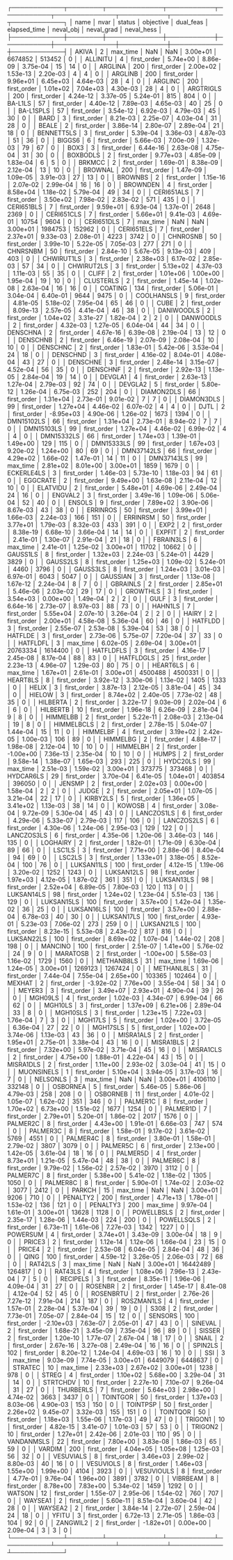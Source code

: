┌────────────┬────────┬─────────────┬───────────┬───────────┬──────────────┬───────────┬────────────┬────────────┐
│       name │   nvar │      status │ objective │ dual_feas │ elapsed_time │ neval_obj │ neval_grad │ neval_hess │
├────────────┼────────┼─────────────┼───────────┼───────────┼──────────────┼───────────┼────────────┼────────────┤
│      AKIVA │      2 │    max_time │       NaN │       NaN │     3.00e+01 │   6674852 │     513452 │          0 │
│   ALLINITU │      4 │ first_order │  5.74e+00 │  8.86e-09 │     3.75e-04 │        15 │         14 │          0 │
│    ARGLINA │    200 │ first_order │  2.00e+02 │  1.53e-13 │     2.20e-03 │         4 │          4 │          0 │
│    ARGLINB │    200 │ first_order │  9.96e+01 │  6.45e+03 │     4.64e-03 │        28 │          4 │          0 │
│    ARGLINC │    200 │ first_order │  1.01e+02 │  7.04e+03 │     4.30e-03 │        28 │          4 │          0 │
│  ARGTRIGLS │    200 │ first_order │  4.24e-12 │  3.37e-05 │     5.24e-01 │       815 │        804 │          0 │
│    BA-L1LS │     57 │ first_order │  4.40e-12 │  7.89e-03 │     4.65e-03 │        40 │         25 │          0 │
│  BA-L1SPLS │     57 │ first_order │  3.54e-12 │  6.92e-03 │     4.79e-03 │        45 │         30 │          0 │
│       BARD │      3 │ first_order │  8.21e-03 │  2.25e-07 │     4.03e-04 │        31 │         28 │          0 │
│      BEALE │      2 │ first_order │  3.86e-14 │  2.80e-07 │     2.89e-04 │        21 │         18 │          0 │
│ BENNETT5LS │      3 │ first_order │  5.39e-04 │  3.36e-03 │     4.87e-03 │        51 │         36 │          0 │
│     BIGGS6 │      6 │ first_order │  5.66e-03 │  7.00e-09 │     1.32e-03 │        79 │         67 │          0 │
│       BOX3 │      3 │ first_order │  6.44e-16 │  2.63e-08 │     4.75e-04 │        31 │         30 │          0 │
│   BOXBODLS │      2 │ first_order │  9.77e+03 │  4.85e-09 │     1.83e-04 │         6 │          5 │          0 │
│     BRKMCC │      2 │ first_order │  1.69e-01 │  8.38e-09 │     2.12e-04 │        13 │         10 │          0 │
│    BROWNAL │    200 │ first_order │  1.47e-09 │  1.09e-05 │     3.91e-03 │        27 │         13 │          0 │
│    BROWNBS │      2 │ first_order │  1.15e-16 │  2.07e-02 │     2.99e-04 │        16 │         16 │          0 │
│   BROWNDEN │      4 │ first_order │  8.58e+04 │  1.18e-02 │     5.79e-04 │        49 │         34 │          0 │
│ CERI651ALS │      7 │ first_order │  3.50e+02 │  7.98e-02 │     2.83e-02 │       571 │        435 │          0 │
│ CERI651BLS │      7 │ first_order │  9.59e+01 │  6.93e-04 │     1.37e-01 │      2648 │       2369 │          0 │
│ CERI651CLS │      7 │ first_order │  5.66e+01 │  9.41e-03 │     4.69e-01 │     10754 │       9604 │          0 │
│ CERI651DLS │      7 │    max_time │       NaN │       NaN │     3.00e+01 │   1984753 │     152962 │          0 │
│ CERI651ELS │      7 │ first_order │  2.37e+01 │  9.33e-03 │     2.08e-01 │      4223 │       3742 │          0 │
│   CHNROSNB │     50 │ first_order │  3.99e-10 │  5.22e-05 │     7.05e-03 │       277 │        271 │          0 │
│   CHNRSNBM │     50 │ first_order │  2.84e-10 │  5.67e-05 │     9.13e-03 │       409 │        403 │          0 │
│ CHWIRUT1LS │      3 │ first_order │  2.38e+03 │  6.17e-02 │     2.85e-03 │        57 │         34 │          0 │
│ CHWIRUT2LS │      3 │ first_order │  5.13e+02 │  4.37e-03 │     1.11e-03 │        55 │         35 │          0 │
│      CLIFF │      2 │ first_order │  1.01e+06 │  1.00e+00 │     1.95e-04 │        19 │         10 │          0 │
│  CLUSTERLS │      2 │ first_order │  1.45e-14 │  1.02e-08 │     2.63e-04 │        16 │         16 │          0 │
│    COATING │    134 │ first_order │  5.06e-01 │  3.04e-04 │     6.40e-01 │      9644 │       9475 │          0 │
│ COOLHANSLS │      9 │ first_order │  4.81e-05 │  5.18e-02 │     7.95e-04 │        65 │         46 │          0 │
│       CUBE │      2 │ first_order │  8.09e-13 │  2.57e-05 │     4.41e-04 │        46 │         38 │          0 │
│ DANIWOODLS │      2 │ first_order │  1.04e+02 │  3.31e-27 │     1.82e-04 │         2 │          2 │          0 │
│  DANWOODLS │      2 │ first_order │  4.32e-03 │  1.27e-05 │     6.04e-04 │        44 │         34 │          0 │
│   DENSCHNA │      2 │ first_order │  4.67e-16 │  6.39e-08 │     2.19e-04 │        13 │         12 │          0 │
│   DENSCHNB │      2 │ first_order │  6.46e-19 │  2.07e-09 │     2.08e-04 │        10 │         10 │          0 │
│   DENSCHNC │      2 │ first_order │  1.83e-01 │  5.42e-06 │     3.53e-04 │        24 │         18 │          0 │
│   DENSCHND │      3 │ first_order │  4.16e-02 │  8.04e-01 │     4.08e-04 │        43 │         27 │          0 │
│   DENSCHNE │      3 │ first_order │  2.48e-14 │  3.15e-07 │     4.52e-04 │        56 │         35 │          0 │
│   DENSCHNF │      2 │ first_order │  2.92e-13 │  1.13e-05 │     2.84e-04 │        19 │         14 │          0 │
│    DEVGLA1 │      4 │ first_order │  2.63e-13 │  1.27e-04 │     2.79e-03 │        92 │         74 │          0 │
│    DEVGLA2 │      5 │ first_order │  5.80e-12 │  1.26e-04 │     6.75e-03 │       252 │        204 │          0 │
│ DIAMON2DLS │     66 │ first_order │  1.31e+04 │  2.73e-01 │     9.01e-02 │         7 │          7 │          0 │
│ DIAMON3DLS │     99 │ first_order │  1.27e+04 │  4.46e-02 │     6.07e-02 │         4 │          4 │          0 │
│       DJTL │      2 │ first_order │ -8.95e+03 │  4.90e-06 │     1.26e-02 │      1673 │       1394 │          0 │
│ DMN15102LS │     66 │ first_order │  1.31e+04 │  2.73e-01 │     8.94e-02 │         7 │          7 │          0 │
│ DMN15103LS │     99 │ first_order │  1.27e+04 │  4.46e-02 │     6.99e-02 │         4 │          4 │          0 │
│ DMN15332LS │     66 │ first_order │  1.74e+03 │  1.39e-01 │     1.49e+00 │       129 │        115 │          0 │
│ DMN15333LS │     99 │ first_order │  1.67e+03 │  9.20e-02 │     1.24e+00 │        80 │         69 │          0 │
│ DMN37142LS │     66 │ first_order │  4.29e+02 │  1.66e-02 │     1.47e-01 │        14 │         11 │          0 │
│ DMN37143LS │     99 │    max_time │  2.81e+02 │  8.01e+00 │     3.00e+01 │      1859 │       1679 │          0 │
│ ECKERLE4LS │      3 │ first_order │  1.46e-03 │  5.73e-10 │     1.18e-03 │        94 │         61 │          0 │
│   EGGCRATE │      2 │ first_order │  9.49e+00 │  1.63e-08 │     2.11e-04 │        12 │         10 │          0 │
│   ELATVIDU │      2 │ first_order │  5.48e+01 │  4.69e-06 │     2.49e-04 │        24 │         16 │          0 │
│    ENGVAL2 │      3 │ first_order │  3.49e-16 │  1.09e-06 │     5.06e-04 │        52 │         40 │          0 │
│     ENSOLS │      9 │ first_order │  7.89e+02 │  3.90e-06 │     8.67e-03 │        43 │         38 │          0 │
│   ERRINROS │     50 │ first_order │  3.99e+01 │  1.66e-03 │     2.24e-03 │       166 │        151 │          0 │
│   ERRINRSM │     50 │ first_order │  3.77e+01 │  1.79e-03 │     8.32e-03 │       433 │        391 │          0 │
│       EXP2 │      2 │ first_order │  8.38e-19 │  6.68e-10 │     3.66e-04 │        14 │         14 │          0 │
│     EXPFIT │      2 │ first_order │  2.41e-01 │  1.30e-07 │     2.91e-04 │        21 │         18 │          0 │
│  FBRAIN3LS │      6 │    max_time │  2.41e-01 │  1.25e-02 │     3.00e+01 │     11702 │      10662 │          0 │
│   GAUSS1LS │      8 │ first_order │  1.32e+03 │  2.24e-03 │     5.24e-01 │      4429 │       3829 │          0 │
│   GAUSS2LS │      8 │ first_order │  1.25e+03 │  1.09e-02 │     5.24e-01 │      4460 │       3796 │          0 │
│   GAUSS3LS │      8 │ first_order │  1.24e+03 │  3.01e-03 │     6.97e-01 │      6043 │       5047 │          0 │
│   GAUSSIAN │      3 │ first_order │  1.13e-08 │  1.67e-12 │     2.24e-04 │         8 │          7 │          0 │
│   GBRAINLS │      2 │ first_order │  2.85e+01 │  5.46e-06 │     2.03e-02 │        29 │         17 │          0 │
│   GROWTHLS │      3 │ first_order │  3.54e+03 │  0.00e+00 │     1.49e-04 │         2 │          2 │          0 │
│       GULF │      3 │ first_order │  6.64e-16 │  2.73e-07 │     8.97e-03 │        88 │         73 │          0 │
│    HAHN1LS │      7 │ first_order │  5.55e+04 │  2.07e-10 │     3.26e-04 │         2 │          2 │          0 │
│      HAIRY │      2 │ first_order │  2.00e+01 │  4.58e-08 │     5.36e-04 │        60 │         46 │          0 │
│    HATFLDD │      3 │ first_order │  2.55e-07 │  2.53e-08 │     5.39e-04 │        53 │         38 │          0 │
│    HATFLDE │      3 │ first_order │  2.73e-06 │  5.75e-07 │     7.20e-04 │        37 │         33 │          0 │
│   HATFLDFL │      3 │    max_time │  6.02e-05 │  2.69e-04 │     3.00e+01 │  20763334 │    1614400 │          0 │
│  HATFLDFLS │      3 │ first_order │  4.16e-17 │  2.45e-08 │     8.17e-04 │        88 │         83 │          0 │
│  HATFLDGLS │     25 │ first_order │  2.23e-13 │  4.96e-07 │     1.29e-03 │        80 │         75 │          0 │
│   HEART6LS │      6 │    max_time │  1.67e+01 │  2.61e-01 │     3.00e+01 │   4500488 │    4500331 │          0 │
│   HEART8LS │      8 │ first_order │  3.92e-12 │  3.30e-06 │     1.13e-02 │      1405 │       1333 │          0 │
│      HELIX │      3 │ first_order │  3.87e-13 │  2.12e-05 │     3.81e-04 │        45 │         34 │          0 │
│     HIELOW │      3 │ first_order │  8.74e+02 │  2.40e-05 │     7.73e-02 │        48 │         35 │          0 │
│   HILBERTA │      2 │ first_order │  3.22e-17 │  9.03e-09 │     2.02e-04 │         6 │          6 │          0 │
│   HILBERTB │     10 │ first_order │  1.96e-18 │  6.26e-09 │     2.81e-04 │         9 │          8 │          0 │
│   HIMMELBB │      2 │ first_order │  5.22e-11 │  2.08e-03 │     2.13e-04 │        19 │          8 │          0 │
│ HIMMELBCLS │      2 │ first_order │  2.78e-15 │  5.04e-07 │     1.44e-04 │        15 │         11 │          0 │
│   HIMMELBF │      4 │ first_order │  3.19e+02 │  2.42e-05 │     1.00e-03 │       106 │         89 │          0 │
│   HIMMELBG │      2 │ first_order │  4.88e-17 │  1.98e-08 │     2.12e-04 │        10 │         10 │          0 │
│   HIMMELBH │      2 │ first_order │ -1.00e+00 │  7.36e-13 │     2.35e-04 │        10 │         10 │          0 │
│      HUMPS │      2 │ first_order │  9.58e-14 │  1.38e-07 │     1.65e-03 │       293 │        225 │          0 │
│   HYDC20LS │     99 │    max_time │  2.51e-03 │  1.59e-02 │     3.00e+01 │    373775 │     373468 │          0 │
│  HYDCAR6LS │     29 │ first_order │  3.70e-04 │  6.41e-05 │     1.04e+01 │    403854 │     396050 │          0 │
│     JENSMP │      2 │ first_order │  2.02e+03 │  0.00e+00 │     1.58e-04 │         2 │          2 │          0 │
│      JUDGE │      2 │ first_order │  2.05e+01 │  1.07e-05 │     3.21e-04 │        22 │         17 │          0 │
│   KIRBY2LS │      5 │ first_order │  1.36e+05 │  3.41e+02 │     1.13e-03 │        38 │         14 │          0 │
│     KOWOSB │      4 │ first_order │  3.08e-04 │  9.72e-09 │     5.30e-04 │        45 │         43 │          0 │
│ LANCZOS1LS │      6 │ first_order │  4.29e-06 │  5.33e-07 │     2.79e-03 │       117 │        106 │          0 │
│ LANCZOS2LS │      6 │ first_order │  4.30e-06 │  1.24e-06 │     2.95e-03 │       129 │        122 │          0 │
│ LANCZOS3LS │      6 │ first_order │  4.35e-06 │  1.20e-06 │     3.46e-03 │       146 │        135 │          0 │
│   LOGHAIRY │      2 │ first_order │  1.82e-01 │  1.71e-09 │     6.30e-04 │        89 │         66 │          0 │
│     LSC1LS │      3 │ first_order │  7.71e+00 │  2.88e-06 │     8.40e-04 │        94 │         69 │          0 │
│     LSC2LS │      3 │ first_order │  1.33e+01 │  3.18e-05 │     8.52e-04 │       100 │         76 │          0 │
│ LUKSAN11LS │    100 │ first_order │  4.12e-15 │  1.19e-06 │     3.20e-02 │      1252 │       1243 │          0 │
│ LUKSAN12LS │     98 │ first_order │  1.97e+03 │  4.12e-05 │     1.87e-02 │       361 │        351 │          0 │
│ LUKSAN13LS │     98 │ first_order │  2.52e+04 │  6.89e-05 │     7.80e-03 │       120 │        113 │          0 │
│ LUKSAN14LS │     98 │ first_order │  1.24e+02 │  1.23e-04 │     5.51e-03 │       136 │        129 │          0 │
│ LUKSAN15LS │    100 │ first_order │  3.57e+00 │  1.42e-04 │     1.35e-02 │        36 │         25 │          0 │
│ LUKSAN16LS │    100 │ first_order │  3.57e+00 │  2.88e-04 │     6.78e-03 │        40 │         30 │          0 │
│ LUKSAN17LS │    100 │ first_order │  4.93e-01 │  5.23e-03 │     7.06e-02 │       273 │        259 │          0 │
│ LUKSAN21LS │    100 │ first_order │  8.23e-15 │  5.53e-08 │     2.43e-02 │       817 │        816 │          0 │
│ LUKSAN22LS │    100 │ first_order │  8.69e+02 │  1.07e-04 │     1.44e-02 │       208 │        198 │          0 │
│    MANCINO │    100 │ first_order │  2.51e-07 │  1.41e+00 │     5.76e-02 │        24 │          9 │          0 │
│   MARATOSB │      2 │ first_order │ -1.00e+00 │  5.58e-03 │     1.16e-02 │      1729 │       1560 │          0 │
│ METHANB8LS │     31 │    max_time │  1.69e-06 │  1.24e-05 │     3.00e+01 │   1269123 │    1267424 │          0 │
│ METHANL8LS │     31 │ first_order │  7.44e-04 │  7.55e-04 │     2.65e+00 │    103365 │     102464 │          0 │
│     MEXHAT │      2 │ first_order │ -3.92e-02 │  7.76e+00 │     3.55e-04 │        58 │         34 │          0 │
│     MEYER3 │      3 │ first_order │  3.49e+07 │  2.93e+01 │     4.90e-04 │        39 │         26 │          0 │
│    MGH09LS │      4 │ first_order │  1.02e-03 │  4.34e-07 │     6.99e-04 │        66 │         62 │          0 │
│    MGH10LS │      3 │ first_order │  1.37e+09 │  6.21e+06 │     2.89e-04 │        33 │          8 │          0 │
│   MGH10SLS │      3 │ first_order │  1.23e+15 │  7.22e+03 │     1.76e-04 │         7 │          3 │          0 │
│    MGH17LS │      5 │ first_order │  1.02e+00 │  3.72e-05 │     6.36e-04 │        27 │         22 │          0 │
│   MGH17SLS │      5 │ first_order │  1.02e+00 │  3.74e-06 │     1.13e-03 │        43 │         36 │          0 │
│  MISRA1ALS │      2 │ first_order │  1.95e+01 │  2.75e-01 │     3.38e-04 │        43 │         16 │          0 │
│  MISRA1BLS │      2 │ first_order │  7.32e+00 │  5.97e-02 │     3.71e-04 │        45 │         16 │          0 │
│  MISRA1CLS │      2 │ first_order │  4.75e+00 │  1.88e-01 │     4.22e-04 │        43 │         15 │          0 │
│  MISRA1DLS │      2 │ first_order │  1.11e+00 │  2.93e-02 │     3.03e-04 │        41 │         15 │          0 │
│ MUONSINELS │      1 │ first_order │  5.10e+04 │  3.94e-05 │     3.17e-03 │        16 │          7 │          0 │
│   NELSONLS │      3 │    max_time │       NaN │       NaN │     3.00e+01 │   4106110 │     332148 │          0 │
│   OSBORNEA │      5 │ first_order │  5.46e-05 │  5.86e-06 │     4.79e-03 │       258 │        208 │          0 │
│   OSBORNEB │     11 │ first_order │  4.01e-02 │  1.05e-07 │     1.62e-02 │       351 │        346 │          0 │
│   PALMER1C │      8 │ first_order │  1.70e+02 │  6.73e+00 │     1.51e-02 │      1677 │       1254 │          0 │
│   PALMER1D │      7 │ first_order │  2.79e+01 │  5.20e-01 │     1.86e-02 │      2017 │       1576 │          0 │
│   PALMER2C │      8 │ first_order │  4.43e+00 │  1.91e-01 │     6.66e-03 │       747 │        574 │          0 │
│   PALMER3C │      8 │ first_order │  1.58e-01 │  9.17e-02 │     3.61e-02 │      5769 │       4551 │          0 │
│   PALMER4C │      8 │ first_order │  3.80e-01 │  1.58e-01 │     2.79e-02 │      3807 │       3079 │          0 │
│   PALMER5C │      6 │ first_order │  2.13e+00 │  1.42e-05 │     3.61e-04 │        18 │         16 │          0 │
│   PALMER5D │      4 │ first_order │  8.73e+01 │  1.21e-05 │     5.47e-04 │        48 │         38 │          0 │
│   PALMER6C │      8 │ first_order │  9.79e-02 │  1.56e-02 │     2.57e-02 │      3970 │       3112 │          0 │
│   PALMER7C │      8 │ first_order │  5.38e+00 │  5.41e-02 │     1.18e-02 │      1305 │       1050 │          0 │
│   PALMER8C │      8 │ first_order │  5.90e-01 │  1.74e-02 │     2.03e-02 │      3077 │       2412 │          0 │
│     PARKCH │     15 │    max_time │       NaN │       NaN │     3.00e+01 │      9206 │        710 │          0 │
│   PENALTY2 │    200 │ first_order │  4.71e+13 │  1.78e-01 │     1.53e-02 │       136 │        121 │          0 │
│   PENALTY3 │    200 │    max_time │  9.97e-04 │  1.61e-01 │     3.00e+01 │     13628 │       1128 │          0 │
│ POWELLBSLS │      2 │ first_order │  2.35e-17 │  1.28e-06 │     1.44e-03 │       224 │        200 │          0 │
│ POWELLSQLS │      2 │ first_order │  6.73e-11 │  1.61e-06 │     7.27e-03 │      1342 │       1227 │          0 │
│   POWERSUM │      4 │ first_order │  3.74e+01 │  3.43e-09 │     3.00e-04 │        18 │          9 │          0 │
│     PRICE3 │      2 │ first_order │  1.12e-14 │  1.12e-06 │     1.66e-04 │        23 │         15 │          0 │
│     PRICE4 │      2 │ first_order │  2.53e-08 │  6.04e-05 │     2.84e-04 │        48 │         36 │          0 │
│       QING │    100 │ first_order │  4.59e-12 │  3.26e-05 │     2.06e-03 │        72 │         68 │          0 │
│    RAT42LS │      3 │    max_time │       NaN │       NaN │     3.00e+01 │  16442489 │    1264817 │          0 │
│    RAT43LS │      4 │ first_order │  1.08e+06 │  7.96e-13 │     2.43e-04 │         7 │          5 │          0 │
│   RECIPELS │      3 │ first_order │  8.35e-11 │  1.96e-06 │     4.09e-04 │        31 │         27 │          0 │
│    ROSENBR │      2 │ first_order │  1.45e-17 │  8.41e-08 │     4.12e-04 │        52 │         45 │          0 │
│  ROSENBRTU │      2 │ first_order │  2.76e-26 │  7.27e-12 │     7.91e-04 │       214 │        187 │          0 │
│ ROSZMAN1LS │      4 │ first_order │  1.57e-01 │  2.28e-04 │     5.37e-04 │        39 │         19 │          0 │
│       S308 │      2 │ first_order │  7.73e-01 │  7.05e-07 │     2.84e-04 │        15 │         12 │          0 │
│    SENSORS │    100 │ first_order │ -2.10e+03 │  7.63e-07 │     2.05e-01 │        47 │         43 │          0 │
│    SINEVAL │      2 │ first_order │  1.68e-21 │  3.45e-09 │     7.35e-04 │        96 │         89 │          0 │
│     SISSER │      2 │ first_order │  1.20e-10 │  1.77e-07 │     2.67e-04 │        18 │         17 │          0 │
│      SNAIL │      2 │ first_order │  2.67e-16 │  3.27e-08 │     2.49e-04 │        16 │         16 │          0 │
│    SPIN2LS │    102 │ first_order │  8.20e-12 │  1.24e-04 │     4.69e-03 │        16 │         10 │          0 │
│        SSI │      3 │    max_time │  9.03e-09 │  7.74e-05 │     3.00e+01 │   6449079 │    6448637 │          0 │
│    STRATEC │     10 │    max_time │  2.33e+03 │  2.67e+02 │     3.00e+01 │      1238 │        978 │          0 │
│      STREG │      4 │ first_order │  1.10e+02 │  5.68e+00 │     3.29e-04 │        31 │         14 │          0 │
│   STRTCHDV │     10 │ first_order │  2.27e-10 │  7.10e-07 │     9.26e-04 │        31 │         27 │          0 │
│  THURBERLS │      7 │ first_order │  5.64e+03 │  2.98e+00 │     4.74e-02 │      3663 │       3437 │          0 │
│   TOINTGOR │     50 │ first_order │  1.37e+03 │  8.03e-06 │     4.90e-03 │       153 │        150 │          0 │
│   TOINTPSP │     50 │ first_order │  2.26e+02 │  9.45e-07 │     3.32e-03 │       155 │        151 │          0 │
│   TOINTQOR │     50 │ first_order │  1.18e+03 │  1.55e-06 │     1.17e-03 │        49 │         47 │          0 │
│    TRIGON1 │     10 │ first_order │  4.82e-15 │  3.41e-07 │     1.01e-03 │        57 │         53 │          0 │
│    TRIGON2 │     10 │ first_order │  1.27e+01 │  2.42e-06 │     2.01e-03 │       110 │         95 │          0 │
│ VANDANMSLS │     22 │ first_order │  7.80e+00 │  3.83e-08 │     1.86e-03 │        65 │         59 │          0 │
│     VARDIM │    200 │ first_order │  4.04e+05 │  1.05e+08 │     1.25e-03 │        56 │         32 │          0 │
│  VESUVIALS │      8 │ first_order │  3.46e+03 │  2.99e-02 │     8.80e-03 │        40 │         16 │          0 │
│  VESUVIOLS │      8 │ first_order │  1.46e+03 │  1.55e+00 │     1.99e+00 │      4104 │       3923 │          0 │
│ VESUVIOULS │      8 │ first_order │  4.77e-01 │  9.76e-04 │     1.96e+00 │      3891 │       3782 │          0 │
│   VIBRBEAM │      8 │ first_order │  8.78e+00 │  7.83e+00 │     5.34e-02 │      1459 │       1292 │          0 │
│     WATSON │     12 │ first_order │  1.55e-07 │  2.95e-06 │     1.54e-02 │       760 │        707 │          0 │
│    WAYSEA1 │      2 │ first_order │  5.60e-11 │  8.51e-04 │     3.60e-04 │        42 │         28 │          0 │
│    WAYSEA2 │      2 │ first_order │  3.84e-14 │  2.72e-07 │     2.59e-04 │        24 │         18 │          0 │
│      YFITU │      3 │ first_order │  6.72e-13 │  2.71e-05 │     1.86e-03 │       104 │         92 │          0 │
│   ZANGWIL2 │      2 │ first_order │ -1.82e+01 │  0.00e+00 │     2.09e-04 │         3 │          3 │          0 │
└────────────┴────────┴─────────────┴───────────┴───────────┴──────────────┴───────────┴────────────┴────────────┘
